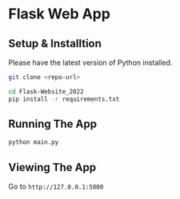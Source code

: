 # Flask Web App 

## Setup & Installtion

Please have the latest version of Python installed.

```bash
git clone <repo-url>
```

```bash
cd Flask-Website_2022
pip install -r requirements.txt
```

## Running The App

```bash
python main.py
```

## Viewing The App

Go to `http://127.0.0.1:5000`
